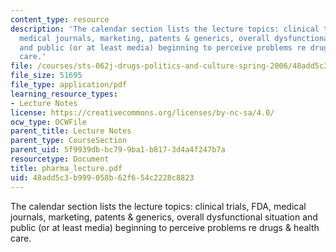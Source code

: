 ```yaml
---
content_type: resource
description: 'The calendar section lists the lecture topics: clinical trials, FDA,
  medical journals, marketing, patents & generics, overall dysfunctional situation
  and public (or at least media) beginning to perceive problems re drugs & health
  care.'
file: /courses/sts-062j-drugs-politics-and-culture-spring-2006/48add5c3b999058b62f654c2228c8823_pharma_lecture.pdf
file_size: 51695
file_type: application/pdf
learning_resource_types:
- Lecture Notes
license: https://creativecommons.org/licenses/by-nc-sa/4.0/
ocw_type: OCWFile
parent_title: Lecture Notes
parent_type: CourseSection
parent_uid: 5f9939db-bc79-9ba1-b817-3d4a4f247b7a
resourcetype: Document
title: pharma_lecture.pdf
uid: 48add5c3-b999-058b-62f6-54c2228c8823
---
```

The calendar section lists the lecture topics: clinical trials, FDA, medical journals, marketing, patents & generics, overall dysfunctional situation and public (or at least media) beginning to perceive problems re drugs & health care.